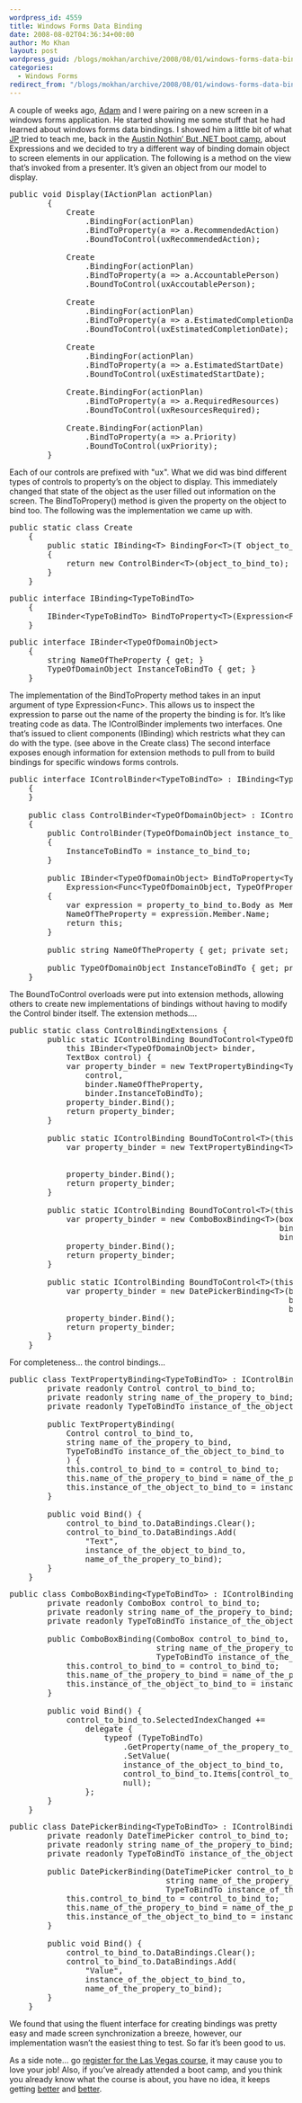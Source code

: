 ```yaml
---
wordpress_id: 4559
title: Windows Forms Data Binding
date: 2008-08-02T04:36:34+00:00
author: Mo Khan
layout: post
wordpress_guid: /blogs/mokhan/archive/2008/08/01/windows-forms-data-binding.aspx
categories:
  - Windows Forms
redirect_from: "/blogs/mokhan/archive/2008/08/01/windows-forms-data-binding.aspx/"
---
```

A couple of weeks ago, [Adam](http://www.linkedin.com/pub/3/933/425) and I were pairing on a new screen in a windows forms application. He started showing me some stuff that he had learned about windows forms data bindings. I showed him a little bit of what [JP](http://jpboodhoo.com) tried to teach me, back in the [Austin Nothin&#8217; But .NET boot camp](http://blog.jpboodhoo.com/NothinButNetAustinRecap.aspx), about Expressions and we decided to try a different way of binding domain object to screen elements in our application. The following is a method on the view that&#8217;s invoked from a presenter. It&#8217;s given an object from our model to display. 

<pre><span>public</span> <span>void</span> Display(<span>IActionPlan</span> actionPlan)
        {
            <span>Create
</span>                .BindingFor(actionPlan)
                .BindToProperty(a =&gt; a.RecommendedAction)
                .BoundToControl(uxRecommendedAction);

            <span>Create
</span>                .BindingFor(actionPlan)
                .BindToProperty(a =&gt; a.AccountablePerson)
                .BoundToControl(uxAccoutablePerson);

            <span>Create
</span>                .BindingFor(actionPlan)
                .BindToProperty(a =&gt; a.EstimatedCompletionDate)
                .BoundToControl(uxEstimatedCompletionDate);

            <span>Create
</span>                .BindingFor(actionPlan)
                .BindToProperty(a =&gt; a.EstimatedStartDate)
                .BoundToControl(uxEstimatedStartDate);

            <span>Create</span>.BindingFor(actionPlan)
                .BindToProperty(a =&gt; a.RequiredResources)
                .BoundToControl(uxResourcesRequired);

            <span>Create</span>.BindingFor(actionPlan)
                .BindToProperty(a =&gt; a.Priority)
                .BoundToControl(uxPriority);
        }</pre>

Each of our controls are prefixed with "ux". What we did was bind different types of controls to property&#8217;s on the object to display. This immediately changed that state of the object as the user filled out information on the screen. The BindToPropery() method is given the property on the object to bind too. The following was the implementation we came up with.

<pre><span>public</span> <span>static</span> <span>class</span> <span>Create
</span>    {
        <span>public</span> <span>static</span> <span>IBinding</span>&lt;T&gt; BindingFor&lt;T&gt;(T object_to_bind_to)
        {
            <span>return</span> <span>new</span> <span>ControlBinder</span>&lt;T&gt;(object_to_bind_to);
        }
    }</pre>

[](http://11011.net/software/vspaste)

<pre><span>public</span> <span>interface</span> <span>IBinding</span>&lt;TypeToBindTo&gt;
    {
        <span>IBinder</span>&lt;TypeToBindTo&gt; BindToProperty&lt;T&gt;(<span>Expression</span>&lt;<span>Func</span>&lt;TypeToBindTo, T&gt;&gt; property_to_bind_to);
    }</pre>

[](http://11011.net/software/vspaste)

<pre><span>public</span> <span>interface</span> <span>IBinder</span>&lt;TypeOfDomainObject&gt;
    {
        <span>string</span> NameOfTheProperty { <span>get</span>; }
        TypeOfDomainObject InstanceToBindTo { <span>get</span>; }
    }</pre>

The implementation of the BindToProperty method takes in an input argument of type Expression<Func<TypeOfDomainObject>>. This allows us to inspect the expression to parse out the name of the property the binding is for. It&#8217;s like treating code as data. The IControlBinder implements two interfaces. One that&#8217;s issued to client components (IBinding) which restricts what they can do with the type. (see above in the Create class) The second interface exposes enough information for extension methods to pull from to build bindings for specific windows forms controls.

<pre><span>public</span> <span>interface</span> <span>IControlBinder</span>&lt;TypeToBindTo&gt; : <span>IBinding</span>&lt;TypeToBindTo&gt;, <span>IBinder</span>&lt;TypeToBindTo&gt;
    {
    }

    <span>public</span> <span>class</span> <span>ControlBinder</span>&lt;TypeOfDomainObject&gt; : <span>IControlBinder</span>&lt;TypeOfDomainObject&gt;
    {
        <span>public</span> ControlBinder(TypeOfDomainObject instance_to_bind_to)
        {
            InstanceToBindTo = instance_to_bind_to;
        }

        <span>public</span> <span>IBinder</span>&lt;TypeOfDomainObject&gt; BindToProperty&lt;TypeOfPropertyToBindTo&gt;(
            <span>Expression</span>&lt;<span>Func</span>&lt;TypeOfDomainObject, TypeOfPropertyToBindTo&gt;&gt; property_to_bind_to)
        {
            <span>var</span> expression = property_to_bind_to.Body <span>as</span> <span>MemberExpression</span>;
            NameOfTheProperty = expression.Member.Name;
            <span>return</span> <span>this</span>;
        }

        <span>public</span> <span>string</span> NameOfTheProperty { <span>get</span>; <span>private</span> <span>set</span>; }

        <span>public</span> TypeOfDomainObject InstanceToBindTo { <span>get</span>; <span>private</span> <span>set</span>; }
    }</pre>

The BoundToControl overloads were put into extension methods, allowing others to create new implementations of bindings without having to modify the Control binder itself. The extension methods&#8230;.

[](http://11011.net/software/vspaste)

<pre><span>public</span> <span>static</span> <span>class</span> <span>ControlBindingExtensions</span> {
        <span>public</span> <span>static</span> <span>IControlBinding</span> BoundToControl&lt;TypeOfDomainObject&gt;(
            <span>this</span> <span>IBinder</span>&lt;TypeOfDomainObject&gt; binder,
            <span>TextBox</span> control) {
            <span>var</span> property_binder = <span>new</span> <span>TextPropertyBinding</span>&lt;TypeOfDomainObject&gt;(
                control,
                binder.NameOfTheProperty,
                binder.InstanceToBindTo);
            property_binder.Bind();
            <span>return</span> property_binder;
        }

        <span>public</span> <span>static</span> <span>IControlBinding</span> BoundToControl&lt;T&gt;(<span>this</span> <span>IBinder</span>&lt;T&gt; binder, <span>RichTextBox</span> box1) {
            <span>var</span> property_binder = <span>new</span> <span>TextPropertyBinding</span>&lt;T&gt;(box1,
                                                             binder.NameOfTheProperty,
                                                             binder.InstanceToBindTo);
            property_binder.Bind();
            <span>return</span> property_binder;
        }

        <span>public</span> <span>static</span> <span>IControlBinding</span> BoundToControl&lt;T&gt;(<span>this</span> <span>IBinder</span>&lt;T&gt; binder, <span>ComboBox</span> box1) {
            <span>var</span> property_binder = <span>new</span> <span>ComboBoxBinding</span>&lt;T&gt;(box1,
                                                         binder.NameOfTheProperty,
                                                         binder.InstanceToBindTo);
            property_binder.Bind();
            <span>return</span> property_binder;
        }

        <span>public</span> <span>static</span> <span>IControlBinding</span> BoundToControl&lt;T&gt;(<span>this</span> <span>IBinder</span>&lt;T&gt; binder, <span>DateTimePicker</span> box1) {
            <span>var</span> property_binder = <span>new</span> <span>DatePickerBinding</span>&lt;T&gt;(box1,
                                                           binder.NameOfTheProperty,
                                                           binder.InstanceToBindTo);
            property_binder.Bind();
            <span>return</span> property_binder;
        }
    }</pre>

For completeness&#8230; the control bindings&#8230;

<pre><span>public</span> <span>class</span> <span>TextPropertyBinding</span>&lt;TypeToBindTo&gt; : <span>IControlBinding</span> {
        <span>private</span> <span>readonly</span> <span>Control</span> control_to_bind_to;
        <span>private</span> <span>readonly</span> <span>string</span> name_of_the_propery_to_bind;
        <span>private</span> <span>readonly</span> TypeToBindTo instance_of_the_object_to_bind_to;

        <span>public</span> TextPropertyBinding(
            <span>Control</span> control_to_bind_to,
            <span>string</span> name_of_the_propery_to_bind,
            TypeToBindTo instance_of_the_object_to_bind_to
            ) {
            <span>this</span>.control_to_bind_to = control_to_bind_to;
            <span>this</span>.name_of_the_propery_to_bind = name_of_the_propery_to_bind;
            <span>this</span>.instance_of_the_object_to_bind_to = instance_of_the_object_to_bind_to;
        }

        <span>public</span> <span>void</span> Bind() {
            control_to_bind_to.DataBindings.Clear();
            control_to_bind_to.DataBindings.Add(
                <span>"Text"</span>,
                instance_of_the_object_to_bind_to,
                name_of_the_propery_to_bind);
        }
    }</pre>

[](http://11011.net/software/vspaste)

<pre><span>public</span> <span>class</span> <span>ComboBoxBinding</span>&lt;TypeToBindTo&gt; : <span>IControlBinding</span> {
        <span>private</span> <span>readonly</span> <span>ComboBox</span> control_to_bind_to;
        <span>private</span> <span>readonly</span> <span>string</span> name_of_the_propery_to_bind;
        <span>private</span> <span>readonly</span> TypeToBindTo instance_of_the_object_to_bind_to;

        <span>public</span> ComboBoxBinding(<span>ComboBox</span> control_to_bind_to,
                               <span>string</span> name_of_the_propery_to_bind,
                               TypeToBindTo instance_of_the_object_to_bind_to) {
            <span>this</span>.control_to_bind_to = control_to_bind_to;
            <span>this</span>.name_of_the_propery_to_bind = name_of_the_propery_to_bind;
            <span>this</span>.instance_of_the_object_to_bind_to = instance_of_the_object_to_bind_to;
        }

        <span>public</span> <span>void</span> Bind() {
            control_to_bind_to.SelectedIndexChanged +=
                <span>delegate</span> {
                    <span>typeof</span> (TypeToBindTo)
                        .GetProperty(name_of_the_propery_to_bind)
                        .SetValue(
                        instance_of_the_object_to_bind_to,
                        control_to_bind_to.Items[control_to_bind_to.SelectedIndex],
                        <span>null</span>);
                };
        }
    }</pre>

[](http://11011.net/software/vspaste)

<pre><span>public</span> <span>class</span> <span>DatePickerBinding</span>&lt;TypeToBindTo&gt; : <span>IControlBinding</span> {
        <span>private</span> <span>readonly</span> <span>DateTimePicker</span> control_to_bind_to;
        <span>private</span> <span>readonly</span> <span>string</span> name_of_the_propery_to_bind;
        <span>private</span> <span>readonly</span> TypeToBindTo instance_of_the_object_to_bind_to;

        <span>public</span> DatePickerBinding(<span>DateTimePicker</span> control_to_bind_to,
                                 <span>string</span> name_of_the_propery_to_bind,
                                 TypeToBindTo instance_of_the_object_to_bind_to) {
            <span>this</span>.control_to_bind_to = control_to_bind_to;
            <span>this</span>.name_of_the_propery_to_bind = name_of_the_propery_to_bind;
            <span>this</span>.instance_of_the_object_to_bind_to = instance_of_the_object_to_bind_to;
        }

        <span>public</span> <span>void</span> Bind() {
            control_to_bind_to.DataBindings.Clear();
            control_to_bind_to.DataBindings.Add(
                <span>"Value"</span>,
                instance_of_the_object_to_bind_to,
                name_of_the_propery_to_bind);
        }
    }</pre>

We found that using the fluent interface for creating bindings was pretty easy and made screen synchronization a breeze, however, our implementation wasn&#8217;t the easiest thing to test. So far it&#8217;s been good to us. 

As a side note&#8230; go [register for the Las Vegas course](http://www.jpboodhoo.com/training.oo), it may cause you to love your job! Also, if you&#8217;ve already attended a boot camp, and you think you already know what the course is about, you have no idea, it keeps getting [better](http://mokhan.ca/blog/2007/11/13/Photos+From+The+Nothin+But+NET+Boot+Camp.aspx) and [better](http://mokhan.ca/blog/2008/04/14/Nothin+But+NET+Retrospective+Austin+Texas+Style.aspx).